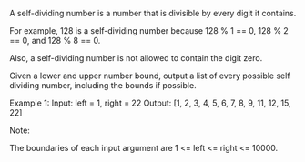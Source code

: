 A self-dividing number is a number that is divisible by every digit it contains.

For example, 128 is a self-dividing number because 128 % 1 == 0, 128 % 2 == 0, and 128 % 8 == 0.

Also, a self-dividing number is not allowed to contain the digit zero.

Given a lower and upper number bound, output a list of every possible self dividing number, including the bounds if possible.

Example 1:
Input: 
	left = 1, right = 22
Output: 
	[1, 2, 3, 4, 5, 6, 7, 8, 9, 11, 12, 15, 22]

Note:

The boundaries of each input argument are 1 <= left <= right <= 10000.
